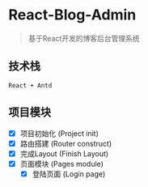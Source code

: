 # React-Blog-Admin
> 基于React开发的博客后台管理系统

## 技术栈
    React + Antd

## 项目模块
- [x] 项目初始化 (Project init)
- [x] 路由搭建 (Router construct)
- [x] 完成Layout (Finish Layout)
- [x] 页面模块 (Pages module)
    - [x] 登陆页面 (Login page)